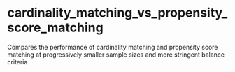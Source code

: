 # cardinality_matching_vs_propensity_score_matching
Compares the performance of cardinality matching and propensity score matching at progressively smaller sample sizes and more stringent balance criteria
